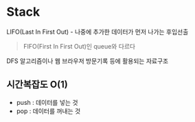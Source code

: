 # Stack

LIFO(Last In First Out) - 나중에 추가한 데이터가 먼저 나가는 후입선출

> FIFO(First In First Out)인 queue와 다르다

DFS 알고리즘이나 웹 브라우저 방문기록 등에 활용되는 자료구조


## 시간복잡도 O(1)
- push : 데이터를 넣는 것
- pop : 데이터를 꺼내는 것

